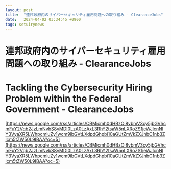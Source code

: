 ```yaml
---
layout: post
title:  "連邦政府内のサイバーセキュリティ雇用問題への取り組み - ClearanceJobs"
date:   2024-04-02 03:34:45 +0900
tags: setuirynews 
---
```


# 連邦政府内のサイバーセキュリティ雇用問題への取り組み - ClearanceJobs



# Tackling the Cybersecurity Hiring Problem within the Federal Government - ClearanceJobs

[https://news.google.com/rss/articles/CBMicmh0dHBzOi8vbmV3cy5jbGVhcmFuY2Vqb2JzLmNvbS8yMDI0LzA0LzAxL3RhY2tsaW5nLXRoZS1jeWJlcnNlY3VyaXR5LWhpcmluZy1wcm9ibGVtLXdpdGhpbi10aGUtZmVkZXJhbC1nb3Zlcm5tZW50L9IBAA?oc=5](https://news.google.com/rss/articles/CBMicmh0dHBzOi8vbmV3cy5jbGVhcmFuY2Vqb2JzLmNvbS8yMDI0LzA0LzAxL3RhY2tsaW5nLXRoZS1jeWJlcnNlY3VyaXR5LWhpcmluZy1wcm9ibGVtLXdpdGhpbi10aGUtZmVkZXJhbC1nb3Zlcm5tZW50L9IBAA?oc=5)

